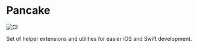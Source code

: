 # Pancake

![CI](https://github.com/grsouza/Pancake/workflows/CI/badge.svg)

Set of helper extensions and utilities for easier iOS and Swift development.
